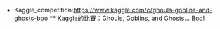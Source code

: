 * Kaggle_competition:https://www.kaggle.com/c/ghouls-goblins-and-ghosts-boo
** Kaggle的比賽：Ghouls, Goblins, and Ghosts... Boo!

